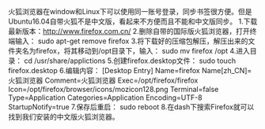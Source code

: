 火狐浏览器在window和Linux下可以使用同一账号登录，同步书签很方便。但是Ubuntu16.04自带火狐不是中文版，看起来不方便而且不能和中文版同步。
1.下载最新版本：http://www.firefox.com.cn/
2.删除自带的国际版火狐浏览器，打开终端输入：
  sudo apt-get remove firefox
3.将下载好的压缩包解压，解压出来的文件夹名为firefox，将其移动到/opt目录下，输入：
  sudo mv firefox /opt
4.进入目录：
  cd  /usr/share/applictions
5.创建firefox.desktop文件：
  sudo touch firefox.desktop
6.编辑内容：
[Desktop Entry]
Name=firefox
Name[zh_CN]=火狐浏览器
Comment=火狐浏览器
Exec=/opt/firefox/firefox
Icon=/opt/firefox/browser/icons/mozicon128.png
Terminal=false
Type=Application
Categories=Application
Encoding=UTF-8
StartupNotify=true
7.保存后重启：
sudo reboot
8.在dash下搜索Firefox就可以找到我们安装的中文版火狐浏览器。
